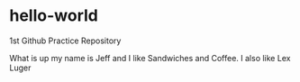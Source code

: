 # hello-world
1st Github Practice Repository

What is up my name is Jeff and I like Sandwiches and Coffee. 
I also like Lex Luger

